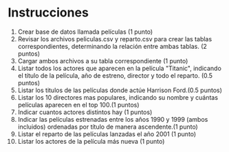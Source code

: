 # Instrucciones
1. Crear base de datos llamada películas (1 punto)
2. Revisar los archivos peliculas.csv y reparto.csv para crear las tablas correspondientes,
determinando la relación entre ambas tablas. (2 puntos)
3. Cargar ambos archivos a su tabla correspondiente (1 punto)
4. Listar todos los actores que aparecen en la película "Titanic", indicando el título de la película,
año de estreno, director y todo el reparto. (0.5 puntos)
5. Listar los titulos de las películas donde actúe Harrison Ford.(0.5 puntos)
6. Listar los 10 directores mas populares, indicando su nombre y cuántas películas aparecen en el
top 100.(1 puntos)
7. Indicar cuantos actores distintos hay (1 puntos)
8. Indicar las películas estrenadas entre los años 1990 y 1999 (ambos incluidos) ordenadas por
título de manera ascendente.(1 punto)
9. Listar el reparto de las películas lanzadas el año 2001 (1 punto)
10. Listar los actores de la película más nueva (1 punto)
